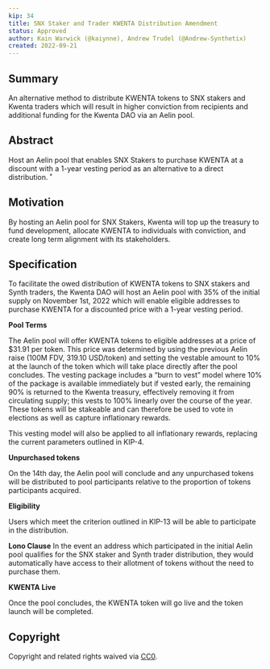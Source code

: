 ```yaml
---
kip: 34
title: SNX Staker and Trader KWENTA Distribution Amendment
status: Approved
author: Kain Warwick (@kaiynne), Andrew Trudel (@Andrew-Synthetix)
created: 2022-09-21
---
```


## Summary

An alternative method to distribute KWENTA tokens to SNX stakers and Kwenta traders which will result in higher conviction from recipients and additional funding for the Kwenta DAO via an Aelin pool.

## Abstract

Host an Aelin pool that enables SNX Stakers to purchase KWENTA at a discount with a 1-year vesting period as an alternative to a direct distribution. ˚

## Motivation

By hosting an Aelin pool for SNX Stakers, Kwenta will top up the treasury to fund development, allocate KWENTA to individuals with conviction, and create long term alignment with its stakeholders.

## Specification

To facilitate the owed distribution of KWENTA tokens to SNX stakers and Synth traders, the Kwenta DAO will host an Aelin pool with 35% of the initial supply on November 1st, 2022 which will enable eligible addresses to purchase KWENTA for a discounted price with a 1-year vesting period.

**Pool Terms**

The Aelin pool will offer KWENTA tokens to eligible addresses at a price of $31.91 per token. This price was determined by using the previous Aelin raise (100M FDV, 319.10 USD/token) and setting the vestable amount to 10% at the launch of the token which will take place directly after the pool concludes. The vesting package includes a “burn to vest” model where 10% of the package is available immediately but if vested early, the remaining 90% is returned to the Kwenta treasury, effectively removing it from circulating supply; this vests to 100% linearly over the course of the year. These tokens will be stakeable and can therefore be used to vote in elections as well as capture inflationary rewards.

This vesting model will also be applied to all inflationary rewards, replacing the current parameters outlined in KIP-4.

**Unpurchased tokens**

On the 14th day, the Aelin pool will conclude and any unpurchased tokens will be distributed to pool participants relative to the proportion of tokens participants acquired.

**Eligibility**

Users which meet the criterion outlined in KIP-13 will be able to participate in the distribution.

**Lono Clause**
In the event an address which participated in the initial Aelin pool qualifies for the SNX staker and Synth trader distribution, they would automatically have access to their allotment of tokens without the need to purchase them. 

**KWENTA Live**

Once the pool concludes, the KWENTA token will go live and the token launch will be completed.

## Copyright

Copyright and related rights waived via [CC0](https://creativecommons.org/publicdomain/zero/1.0/).
